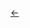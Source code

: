 <link rel="stylesheet" href="../style.css"/>

[<p><span class="icon-big">&#8592;</span>](../2-analyse.md)